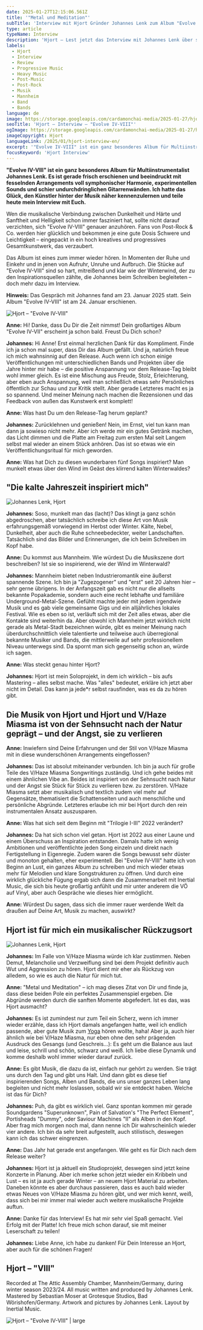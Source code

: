 ```yaml
---
date: 2025-01-27T12:15:06.561Z
title: '"Metal und Meditation"'
subTitle: 'Interview mit Hjort Gründer Johannes Lenk zum Album "Evolve IV-VIII"'
type: article
typeName: Interview
description: 'Hjort – Lest jetzt das Interview mit Johannes Lenk über sein Album "Evolve IV-VIII"!'
labels:
  - Hjort
  - Interview
  - Review
  - Progressive Music
  - Heavy Music
  - Post-Music
  - Post-Rock
  - Musik
  - Mannheim
  - Band
  - Bands
language: de
image: https://storage.googleapis.com/cardamonchai-media/2025-01-27/hjort-interview-soundsvegan-com-1-jpg-imagine-f8f8f8_838383_1024_768/640.webp
seoTitle: 'Hjort – Interview – "Evolve IV-VIII"'
ogImage: https://storage.googleapis.com/cardamonchai-media/2025-01-27/hjort-interview-evolve-soundsvegan-com-og-jpg-imagine-080808_6f6f6e_1200_628/640.webp
imageCopyright: Hjort
languageLink: /2025/01/hjort-interview-en/
excerpt: '"Evolve IV-VIII" ist ein ganz besonderes Album für Multiinstrumentalist Johannes Lenk. Es ist gerade frisch erschienen und beeindruckt mit fesselnden Arrangements voll symphonischer Harmonie, experimentellen Sounds und schier undurchdringlichen Gitarrenwänden. Ich hatte das Glück, den Künstler hinter der Musik näher kennenzulernen und teile heute mein Interview mit Euch.'
focusKeyword: 'Hjort Interview'
---
```


**"Evolve IV-VIII" ist ein ganz besonderes Album für Multiinstrumentalist Johannes Lenk. Es ist gerade frisch erschienen und beeindruckt mit fesselnden Arrangements voll symphonischer Harmonie, experimentellen Sounds und schier undurchdringlichen Gitarrenwänden. Ich hatte das Glück, den Künstler hinter der Musik näher kennenzulernen und teile heute mein Interview mit Euch.‌**

Wen die musikalische Verbindung zwischen Dunkelheit und Härte und Sanftheit und Helligkeit schon immer fasziniert hat, sollte nicht darauf verzichten, sich "Evolve IV-VIII" genauer anzuhören. Fans von Post-Rock & Co. werden hier glücklich und bekommen je eine gute Dosis Schwere und Leichtigkeit – eingepackt in ein hoch kreatives und progressives Gesamtkunstwerk, das verzaubert.

Das Album ist eines zum immer wieder hören. In Momenten der Ruhe und Einkehr und in jenen von Aufruhr, Unruhe und Aufbruch. Die Stücke auf "Evolve IV-VIII" sind so hart, mitreißend und klar wie der Winterwind, der zu den Inspirationsquellen zählte, die Johannes beim Schreiben begleiteten – doch mehr dazu im Interview.

**Hinweis:** Das Gespräch mit Johannes fand am 23. Januar 2025 statt. Sein Album "Evolve IV-VIII" ist am 24. Januar erschienen.

![Hjort – "Evolve IV-VIII"](https://storage.googleapis.com/cardamonchai-media/2025-01-27/hjort-interview-evolve-soundsvegan-com-jpg-imagine-383838_8b8c86_1200_1200/640.webp 'Hjort – "Evolve IV-VIII"')

**Anne:** Hi! Danke, dass Du Dir die Zeit nimmst! Dein großartiges Album "Evolve IV-VII" erscheint ja schon bald. Freust Du Dich schon?

**Johannes:** Hi Anne! Erst einmal herzlichen Dank für das Kompliment. Finde ich ja schon mal super, dass Dir das Album gefällt. Und ja, natürlich freue ich mich wahnsinnig auf den Release. Auch wenn ich schon einige Veröffentlichungen mit unterschiedlichen Bands und Projekten über die Jahre hinter mir habe – die positive Anspannung vor dem Release-Tag bleibt wohl immer gleich. Es ist eine Mischung aus Freude, Stolz, Erleichterung, aber eben auch Anspannung, weil man schließlich etwas sehr Persönliches öffentlich zur Schau und zur Kritik stellt. Aber gerade Letzteres macht es ja so spannend. Und meiner Meinung nach machen die Rezensionen und das Feedback von außen das Kunstwerk erst komplett!

**Anne:** Was hast Du um den Release-Tag herum geplant?

**Johannes:** Zurücklehnen und genießen! Nein, im Ernst, viel tun kann man dann ja sowieso nicht mehr. Aber ich werde mir ein gutes Getränk machen, das Licht dimmen und die Platte am Freitag zum ersten Mal seit Langem selbst mal wieder an einem Stück anhören. Das ist so etwas wie ein Veröffentlichungsritual für mich geworden.

**Anne:** Was hat Dich zu diesen wunderbaren fünf Songs inspiriert? Man munkelt etwas über den Wind im Geäst des klirrend kalten Winterwaldes?

## "Die kalte Jahreszeit inspiriert mich"

![Johannes Lenk, Hjort](https://storage.googleapis.com/cardamonchai-media/2025-01-27/hjort-interview-soundsvegan-com-3-jpg-imagine-080808_6a6a6a_1024_768/640.webp 'Johannes Lenk, Hjort')

**Johannes:** Soso, munkelt man das (lacht)? Das klingt ja ganz schön abgedroschen, aber tatsächlich schreibe ich diese Art von Musik erfahrungsgemäß vorwiegend im Herbst oder Winter. Kälte, Nebel, Dunkelheit, aber auch die Ruhe schneebedeckter, weiter Landschaften. Tatsächlich sind das Bilder und Erinnerungen, die ich beim Schreiben im Kopf habe.

**Anne:** Du kommst aus Mannheim. Wie würdest Du die Musikszene dort beschreiben? Ist sie so inspirierend, wie der Wind im Winterwald?

**Johannes:** Mannheim bietet neben Industrieromantik eine äußerst spannende Szene. Ich bin ja "Zugezogener" und "erst" seit 20 Jahren hier – sehr gerne übrigens. In der Anfangszeit gab es nicht nur die allseits bekannte Popakademie, sondern auch eine recht lebhafte und familiäre Underground-Metal-Szene. Gefühlt machte jeder mit jedem irgendwie Musik und es gab viele gemeinsame Gigs und ein alljährliches lokales Festival. Wie es eben so ist, verläuft sich mit der Zeit alles etwas, aber die Kontakte sind weiterhin da. Aber obwohl ich Mannheim jetzt wirklich nicht gerade als Metal-Stadt bezeichnen würde, gibt es meiner Meinung nach überdurchschnittlich viele talentierte und teilweise auch überregional bekannte Musiker und Bands, die mittlerweile auf sehr professionellem Niveau unterwegs sind. Da spornt man sich gegenseitig schon an, würde ich sagen.

**Anne:** Was steckt genau hinter Hjort?

**Johannes:** Hjort ist mein Soloprojekt, in dem ich wirklich – bis aufs Mastering – alles selbst mache. Was "alles" bedeutet, erkläre ich jetzt aber nicht im Detail. Das kann ja jede\*r selbst rausfinden, was es da zu hören gibt.

## Die Musik von Hjort und Hjort und V/Haze Miasma ist von der Sehnsucht nach der Natur geprägt – und der Angst, sie zu verlieren

**Anne:** Inwiefern sind Deine Erfahrungen und der Stil von V/Haze Miasma mit in diese wunderschönen Arrangements eingeflossen?

**Johannes:** Das ist absolut miteinander verbunden. Ich bin ja auch für große Teile des V/Haze Miasma Songwritings zuständig. Und ich gehe beides mit einem ähnlichen Vibe an. Beides ist inspiriert von der Sehnsucht nach Natur und der Angst sie Stück für Stück zu verlieren bzw. zu zerstören. V/Haze Miasma setzt aber musikalisch und textlich zudem viel mehr auf Gegensätze, thematisiert die Schattenseiten und auch menschliche und persönliche Abgründe. Letzteres erlaube ich mir bei Hjort durch den rein instrumentalen Ansatz auszusparen.

**Anne:** Was hat sich seit dem Beginn mit "Trilogie I-III" 2022 verändert?

**Johannes:** Da hat sich schon viel getan. Hjort ist 2022 aus einer Laune und einem Überschuss an Inspiration entstanden. Damals hatte ich wenig Ambitionen und veröffentlichte jeden Song einzeln und direkt nach Fertigstellung in Eigenregie. Zudem waren die Songs bewusst sehr düster und monoton gehalten, eher experimentell. Bei "Evolve IV-VIII" hatte ich von Beginn an Lust, ein ganzes Album zu schreiben und mich wieder etwas mehr für Melodien und klare Songstrukturen zu öffnen. Und durch eine wirklich glückliche Fügung ergab sich dann die Zusammenarbeit mit Inertial Music, die sich bis heute großartig anfühlt und mir unter anderem die VÖ auf Vinyl, aber auch Gespräche wie dieses hier ermöglicht.

**Anne:** Würdest Du sagen, dass sich die immer rauer werdende Welt da draußen auf Deine Art, Musik zu machen, auswirkt?

## Hjort ist für mich ein musikalischer Rückzugsort

![Johannes Lenk, Hjort](https://storage.googleapis.com/cardamonchai-media/2025-01-27/hjort-interview-soundsvegan-com-2-jpg-imagine-989898_7e7d7a_1024_768/640.webp 'Johannes Lenk, Hjort')

**Johannes:** Im Falle von V/Haze Miasma würde ich klar zustimmen. Neben Demut, Melancholie und Verzweiflung sind bei dem Projekt definitiv auch Wut und Aggression zu hören. Hjort dient mir eher als Rückzug von alledem, so wie es auch die Natur für mich tut.

**Anne:** "Metal und Meditation" – ich mag dieses Zitat von Dir und finde ja, dass diese beiden Pole ein perfektes Zusammenspiel ergeben. Die Abgründe werden durch die sanften Momente abgefedert. Ist es das, was Hjort ausmacht?

**Johannes:** Es ist zumindest nur zum Teil ein Scherz, wenn ich immer wieder erzähle, dass ich Hjort damals angefangen hatte, weil ich endlich passende, aber gute Musik zum [Yoga](/tag/yoga) hören wollte, haha! Aber ja, auch hier ähnlich wie bei V/Haze Miasma, nur eben ohne den sehr prägenden Ausdruck des Gesangs (und Geschreis…): Es geht um die Balance aus laut und leise, schrill und schön, schwarz und weiß. Ich liebe diese Dynamik und komme deshalb wohl immer wieder darauf zurück.

**Anne:** Es gibt Musik, die dazu da ist, einfach nur gehört zu werden. Sie trägt uns durch den Tag und gibt uns Halt. Und dann gibt es diese tief inspirierenden Songs, Alben und Bands, die uns unser ganzes Leben lang begleiten und nicht mehr loslassen, sobald wir sie entdeckt haben. Welche ist das für Dich?

**Johannes:** Puh, da gibt es wirklich viel. Ganz spontan kommen mir gerade Soundgardens "Superunknown", Pain of Salvation's "The Perfect Element", Portisheads "Dummy", oder Saviour Machines "II" als Alben in den Kopf. Aber frag mich morgen noch mal, dann nenne ich Dir wahrscheinlich wieder vier andere. Ich bin da sehr breit aufgestellt, auch stilistisch, deswegen kann ich das schwer eingrenzen.

**Anne:** Das Jahr hat gerade erst angefangen. Wie geht es für Dich nach dem Release weiter?

**Johannes:** Hjort ist ja aktuell ein Studioprojekt, deswegen sind jetzt keine Konzerte in Planung. Aber ich merke schon jetzt wieder ein Kribbeln und Lust – es ist ja auch gerade Winter – an neuem Hjort Material zu arbeiten. Daneben könnte es aber durchaus passieren, dass es auch bald wieder etwas Neues von V/Haze Miasma zu hören gibt, und wer mich kennt, weiß, dass sich bei mir immer mal wieder auch weitere musikalische Projekte auftun.

**Anne:** Danke für das Interview! Es hat mir sehr viel Spaß gemacht. Viel Erfolg mit der Platte! Ich freue mich schon darauf, sie mit meiner Leserschaft zu teilen!

**Johannes:** Liebe Anne, ich habe zu danken! Für Dein Interesse an Hjort, aber auch für die schönen Fragen!

## Hjort – "VIII"

<YouTube id="v5uI4IGOkfI" />

Recorded at The Attic Assembly Chamber, Mannheim/Germany, during winter season 2023/24. All music written and produced by Johannes Lenk. Mastered by Sebastian Moser at Grotesque Studios, Bad Wörishofen/Germany. Artwork and pictures by Johannes Lenk. Layout by Inertial Music.

![Hjort – "Evolve IV-VIII" | large](https://storage.googleapis.com/cardamonchai-media/2025-01-27/hjort-interview-soundsvegan-com-4-png-imagine-c8c8c8_9d9e97_1024_768/640.webp 'Hjort – "Evolve IV-VIII"')
